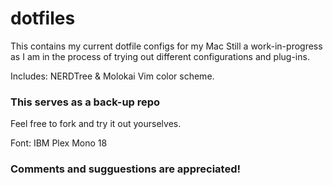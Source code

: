 # dotfiles
This contains my current dotfile configs for my Mac
Still a work-in-progress as I am in the process of trying out different configurations and plug-ins.

Includes: NERDTree & Molokai Vim color scheme.

### This serves as a back-up repo
Feel free to fork and try it out yourselves.

Font: IBM Plex Mono 18

### Comments and sugguestions are appreciated!

